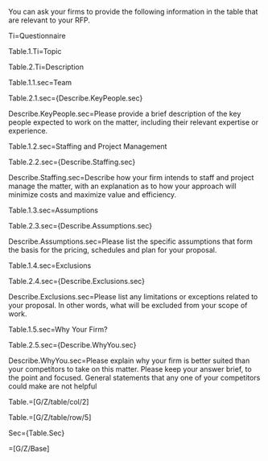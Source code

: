 ﻿

You can ask your firms to provide the following information in the table that are relevant to your RFP.

Ti=Questionnaire


Table.1.Ti=Topic

Table.2.Ti=Description

Table.1.1.sec=Team

Table.2.1.sec={Describe.KeyPeople.sec}

Describe.KeyPeople.sec=Please provide a brief description of the key people expected to work on the matter, including their relevant expertise or experience.

Table.1.2.sec=Staffing and Project Management

Table.2.2.sec={Describe.Staffing.sec}

Describe.Staffing.sec=Describe how your firm intends to staff and project manage the matter, with an explanation as to how your approach will minimize costs and maximize value and efficiency.

Table.1.3.sec=Assumptions

Table.2.3.sec={Describe.Assumptions.sec}

Describe.Assumptions.sec=Please list the specific assumptions that form the basis for the pricing, schedules and plan for your proposal.

Table.1.4.sec=Exclusions

Table.2.4.sec={Describe.Exclusions.sec}

Describe.Exclusions.sec=Please list any limitations or exceptions related to your proposal. In other words, what will be excluded from your scope of work.

Table.1.5.sec=Why Your Firm?

Table.2.5.sec={Describe.WhyYou.sec}

Describe.WhyYou.sec=Please explain why your firm is better suited than your competitors to take on this matter.  Please keep your answer brief, to the point and focused.  General statements that any one of your competitors could make are not helpful

Table.=[G/Z/table/col/2]

Table.=[G/Z/table/row/5]

Sec={Table.Sec}

=[G/Z/Base]
